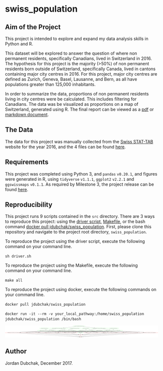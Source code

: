 # swiss_population

## Aim of the Project

This project is intended to explore and expand my data analysis skills in Python and R.  

This dataset will be explored to answer the question of where non permanent residents, specifically Canadians, lived in Switzerland in 2016. The hypothesis for this project is the majority (>50%) of non permanent residents born outside of Switzerland, specifically Canada, lived in cantons containing major city centres in 2016. For this project, major city centres are defined as Zurich, Geneva, Basel, Lausanne, and Bern, as all have populations greater than 125,000 inhabitants. 

In order to summarize the data, proportions of non permanent residents living in city centres were be calculated. This includes filtering for Canadians. The data was be visualized as proportions on a map of Switzerland, generated using R. The final report can be viewed as a [pdf](https://github.com/jdubchak/swiss_population/blob/master/swiss_population/doc/report.pdf) or [markdown document](https://github.com/jdubchak/swiss_population/blob/master/swiss_population/doc/report.md). 

## The Data

The data for this project was manually collected from the [Swiss STAT-TAB](https://www.pxweb.bfs.admin.ch/pxweb/en/px-x-0102010000_104/-/px-x-0102010000_104.px) website for the year 2016, and the 4 files can be found [here](https://github.com/jdubchak/swiss_population/tree/master/swiss_population/data/raw_data). 

## Requirements

This project was completed using Python 3, and `pandas` `v0.20.1`, and figures were generated in R, using `tidyverse` `v1.1.1`, `ggplot2` `v2.2.1` and `ggswissmaps` `v0.1.1`. As required by Milestone 3, the project release can be found [here](https://github.com/jdubchak/swiss_population/releases/tag/v3.0). 

## Reproducibility

This project runs 9 scripts contained in the `src` directory. There are 3 ways to reproduce this project: using the [driver script](https://github.com/jdubchak/swiss_population/blob/master/driver.sh), [Makefile](https://github.com/jdubchak/swiss_population/blob/master/Makefile), or the bash command [docker pull jdubchak/swiss_population](https://hub.docker.com/r/jdubchak/swiss_population/). First, please clone this repository and navigate to the project root directory, `swiss_population`. 

To reproduce the project using the driver script, execute the following command on your command line.

`sh driver.sh` 

To reproduce the project using the Makefile, execute the following command on your command line.

`make all` 

To reproduce the project using docker, execute the following commands on your command line.

`docker pull jdubchak/swiss_population`

`docker run -it --rm -v your_local_pathway:/home/swiss_population jdubchak/swiss_population /bin/bash` 

![](Makefile.png) 

## Author
Jordan Dubchak, December 2017. 

